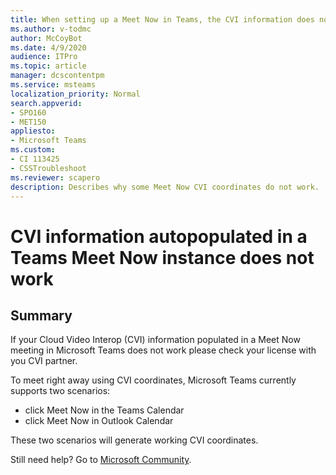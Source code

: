 ```yaml
---
title: When setting up a Meet Now in Teams, the CVI information does not autopopulate
ms.author: v-todmc
author: McCoyBot
ms.date: 4/9/2020
audience: ITPro
ms.topic: article
manager: dcscontentpm
ms.service: msteams
localization_priority: Normal
search.appverid:
- SPO160
- MET150
appliesto:
- Microsoft Teams
ms.custom: 
- CI 113425
- CSSTroubleshoot 
ms.reviewer: scapero
description: Describes why some Meet Now CVI coordinates do not work.
---
```


# CVI information autopopulated in a Teams Meet Now instance does not work

## Summary

If your Cloud Video Interop (CVI) information populated in a Meet Now meeting in Microsoft Teams does not work please check your license with you CVI partner.

To meet right away using CVI coordinates, Microsoft Teams currently supports two scenarios: 
* click Meet Now in the Teams Calendar 
* click Meet Now in Outlook Calendar

These two scenarios will generate working CVI coordinates. 


Still need help? Go to [Microsoft Community](https://answers.microsoft.com/).
